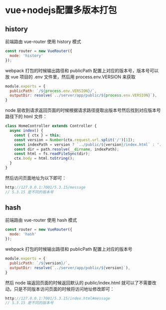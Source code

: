 # vue+nodejs配置多版本打包

## history

前端路由 vue-router 使用 history 模式

```js
const router = new VueRouter({
  mode: 'history'
});
```

webpack 打包的时候输出路径和 publicPath 配置上对应的版本号，版本号可以放 vue 项目的 .env 文件里，然后用 process.env.VERSION 来获取

```js
module.exports = {
  publicPath: `/${process.env.VERSION}/`,
  outputDir: resolve(`../server/app/public/${process.env.VERSION}`),
}
```

node 层收到请求返回页面的时候根据请求路径提取出版本号然后找到对应版本号路径下的 html 文件：

```js
class HomeController extends Controller {
  async index() {
    const { ctx } = this;
    const version = Number(ctx.request.url.split('/')[1]);
    const indexPath = version ? `../public/${version}/index.html` : '../public/index.html'
    const dir = path.resolve(__dirname, indexPath);
    const html = fs.readFileSync(dir);
    ctx.body = html.toString();
  }
}
```

然后访问页面地址为以下即可：

```js
http://127.0.0.1:7001/5.3.15/message
// 5.3.15 是不同的版本号
```

## hash

前端路由 vue-router 使用 hash 模式

```js
const router = new VueRouter({
  mode: 'hash'
});
```

webpack 打包的时候输出路径和 publicPath 配置上对应的版本号

```js
module.exports = {
  publicPath: `/${version}/`,
  outputDir: resolve(`../server/app/public/${version}`),
}
```

然后 node 端返回页面的时候返回默认的 public/index.html 就可以了不需要改动，只是不同版本访问页面的时候将访问地址修改即可：

```js
http://127.0.0.1:7001/5.3.15/index.html#message
// 5.3.15 是不同的版本号
```